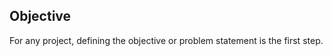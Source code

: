 ## Objective	
For any project, defining the objective or problem statement is the first step. 
<!--stackedit_data:
eyJoaXN0b3J5IjpbLTg0OTk4MDE1MV19
-->